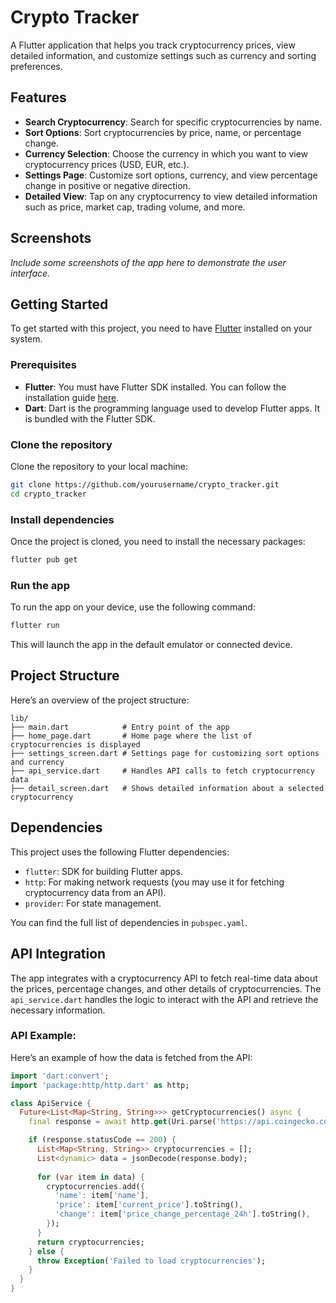 

# Crypto Tracker

A Flutter application that helps you track cryptocurrency prices, view detailed information, and customize settings such as currency and sorting preferences.

## Features

- **Search Cryptocurrency**: Search for specific cryptocurrencies by name.
- **Sort Options**: Sort cryptocurrencies by price, name, or percentage change.
- **Currency Selection**: Choose the currency in which you want to view cryptocurrency prices (USD, EUR, etc.).
- **Settings Page**: Customize sort options, currency, and view percentage change in positive or negative direction.
- **Detailed View**: Tap on any cryptocurrency to view detailed information such as price, market cap, trading volume, and more.

## Screenshots

*Include some screenshots of the app here to demonstrate the user interface.*

## Getting Started

To get started with this project, you need to have [Flutter](https://flutter.dev/docs/get-started/install) installed on your system.

### Prerequisites

- **Flutter**: You must have Flutter SDK installed. You can follow the installation guide [here](https://flutter.dev/docs/get-started/install).
- **Dart**: Dart is the programming language used to develop Flutter apps. It is bundled with the Flutter SDK.

### Clone the repository

Clone the repository to your local machine:

```bash
git clone https://github.com/yourusername/crypto_tracker.git
cd crypto_tracker
```

### Install dependencies

Once the project is cloned, you need to install the necessary packages:

```bash
flutter pub get
```

### Run the app

To run the app on your device, use the following command:

```bash
flutter run
```

This will launch the app in the default emulator or connected device.

## Project Structure

Here’s an overview of the project structure:

```
lib/
├── main.dart            # Entry point of the app
├── home_page.dart       # Home page where the list of cryptocurrencies is displayed
├── settings_screen.dart # Settings page for customizing sort options and currency
├── api_service.dart     # Handles API calls to fetch cryptocurrency data
├── detail_screen.dart   # Shows detailed information about a selected cryptocurrency
```

## Dependencies

This project uses the following Flutter dependencies:

- `flutter`: SDK for building Flutter apps.
- `http`: For making network requests (you may use it for fetching cryptocurrency data from an API).
- `provider`: For state management.
  
You can find the full list of dependencies in `pubspec.yaml`.

## API Integration

The app integrates with a cryptocurrency API to fetch real-time data about the prices, percentage changes, and other details of cryptocurrencies. The `api_service.dart` handles the logic to interact with the API and retrieve the necessary information.

### API Example:

Here’s an example of how the data is fetched from the API:

```dart
import 'dart:convert';
import 'package:http/http.dart' as http;

class ApiService {
  Future<List<Map<String, String>>> getCryptocurrencies() async {
    final response = await http.get(Uri.parse('https://api.coingecko.com/api/v3/coins/markets?vs_currency=usd'));

    if (response.statusCode == 200) {
      List<Map<String, String>> cryptocurrencies = [];
      List<dynamic> data = jsonDecode(response.body);
      
      for (var item in data) {
        cryptocurrencies.add({
          'name': item['name'],
          'price': item['current_price'].toString(),
          'change': item['price_change_percentage_24h'].toString(),
        });
      }
      return cryptocurrencies;
    } else {
      throw Exception('Failed to load cryptocurrencies');
    }
  }
}
